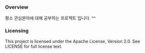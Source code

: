 ### Overview

평소 관심분야에 대해 공부하는 프로젝트 입니다. ^^

### Licensing

This project is licensed under the Apache License, Version 2.0. See LICENSE for full license text.
